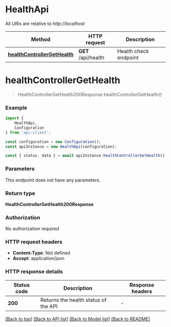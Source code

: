 # HealthApi

All URIs are relative to *http://localhost*

|Method | HTTP request | Description|
|------------- | ------------- | -------------|
|[**healthControllerGetHealth**](#healthcontrollergethealth) | **GET** /api/health | Health check endpoint|

# **healthControllerGetHealth**
> HealthControllerGetHealth200Response healthControllerGetHealth()


### Example

```typescript
import {
    HealthApi,
    Configuration
} from 'api-client';

const configuration = new Configuration();
const apiInstance = new HealthApi(configuration);

const { status, data } = await apiInstance.healthControllerGetHealth();
```

### Parameters
This endpoint does not have any parameters.


### Return type

**HealthControllerGetHealth200Response**

### Authorization

No authorization required

### HTTP request headers

 - **Content-Type**: Not defined
 - **Accept**: application/json


### HTTP response details
| Status code | Description | Response headers |
|-------------|-------------|------------------|
|**200** | Returns the health status of the API |  -  |

[[Back to top]](#) [[Back to API list]](../README.md#documentation-for-api-endpoints) [[Back to Model list]](../README.md#documentation-for-models) [[Back to README]](../README.md)


